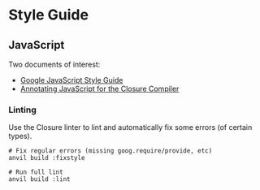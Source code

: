 # Style Guide

## JavaScript

Two documents of interest:

* [Google JavaScript Style Guide](http://google-styleguide.googlecode.com/svn/trunk/javascriptguide.xml)
* [Annotating JavaScript for the Closure Compiler](https://developers.google.com/closure/compiler/docs/js-for-compiler)

### Linting

Use the Closure linter to lint and automatically fix some errors (of certain
types).

    # Fix regular errors (missing goog.require/provide, etc)
    anvil build :fixstyle

    # Run full lint
    anvil build :lint
